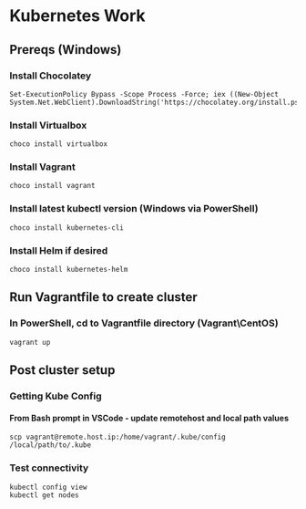 # Kubernetes Work

## Prereqs (Windows)
### Install Chocolatey
```
Set-ExecutionPolicy Bypass -Scope Process -Force; iex ((New-Object System.Net.WebClient).DownloadString('https://chocolatey.org/install.ps1'))
```

### Install Virtualbox
```
choco install virtualbox
```

### Install Vagrant
```
choco install vagrant
```

### Install latest kubectl version (Windows via PowerShell)
```
choco install kubernetes-cli
```

### Install Helm if desired
```
choco install kubernetes-helm
```

## Run Vagrantfile to create cluster
### In PowerShell, cd to Vagrantfile directory (Vagrant\CentOS)
```
vagrant up
```

## Post cluster setup
### Getting Kube Config
#### From Bash prompt in VSCode - update remotehost and local path values
```
scp vagrant@remote.host.ip:/home/vagrant/.kube/config /local/path/to/.kube
```

### Test connectivity
```
kubectl config view
kubectl get nodes
```